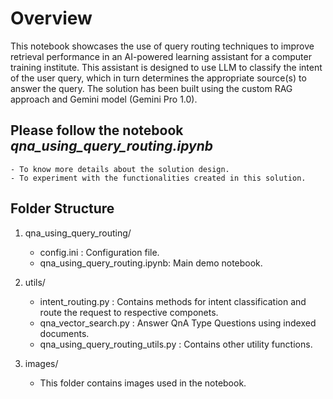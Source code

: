 # Overview

This notebook showcases the use of query routing techniques to improve retrieval performance in an AI-powered learning assistant for a computer training institute. This assistant is designed to use LLM to classify the intent of the user query, which in turn determines the appropriate source(s) to answer the query. The solution has been built using the custom RAG approach and Gemini model (Gemini Pro 1.0).

## Please follow the notebook <i>qna_using_query_routing.ipynb</i>

    - To know more details about the solution design.
    - To experiment with the functionalities created in this solution.

## Folder Structure

1. qna_using_query_routing/
    - config.ini : Configuration file.
    - qna_using_query_routing.ipynb: Main demo notebook.

2. utils/
    - intent_routing.py : Contains methods for intent classification and route the request to respective componets.
    - qna_vector_search.py : Answer QnA Type Questions using indexed documents.
    - qna_using_query_routing_utils.py : Contains other utility functions.

3. images/
    - This folder contains images used in the notebook.
